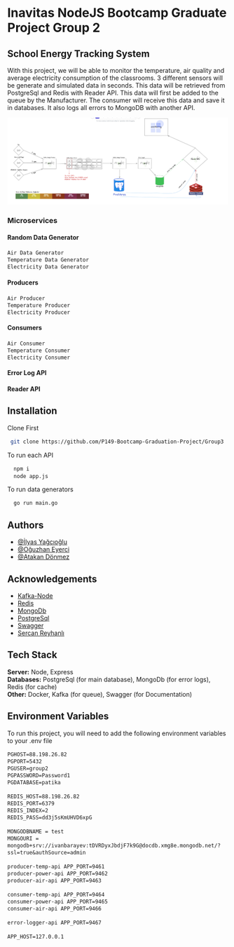 
# Inavitas NodeJS Bootcamp Graduate Project Group 2

## School Energy Tracking System

With this project, we will be able to monitor the temperature, air quality and average electricity consumption of the classrooms. 3 different sensors will be generate and simulated data in seconds. This data will be retrieved from PostgreSql and Redis with Reader API. This data will first be added to the queue by the Manufacturer. The consumer will receive this data and save it in databases. It also logs all errors to MongoDB with another API.

![App Screenshot](https://raw.githubusercontent.com/P149-Bootcamp-Graduation-Project/Group3/main/img/proje_2022-01-05_14-40-33.png)

### Microservices
#### Random Data Generator   
    Air Data Generator  
    Temperature Data Generator  
    Electricity Data Generator  
#### Producers
    Air Producer
    Temperature Producer
    Electricity Producer
#### Consumers
    Air Consumer
    Temperature Consumer
    Electricity Consumer
#### Error Log API
#### Reader API





## Installation
Clone First
```bash
 git clone https://github.com/P149-Bootcamp-Graduation-Project/Group3
```

To run each API

```bash
  npm i
  node app.js
```

To run data generators

```bash
  go run main.go
```

## Authors

- [@İlyas Yağcıoğlu](https://github.com/ilyas9461)
- [@Oğuzhan Eyerci](https://github.com/oguzeyerci)
- [@Atakan Dönmez](https://github.com/atakandnmz)

## Acknowledgements

 - [Kafka-Node](https://www.npmjs.com/package/kafka-node)
 - [Redis](https://redis.io/documentation)
 - [MongoDb](https://docs.mongodb.com/drivers/node/current/)
 - [PostgreSql](https://node-postgres.com/)
 - [Swagger](https://www.npmjs.com/package/express-swagger-generator)
 - [Sercan Reyhanlı](https://github.com/IvanBarayev)



## Tech Stack

**Server:** Node, Express   
**Databases:** PostgreSql (for main database), MongoDb (for error logs), Redis (for cache)  
**Other:** Docker, Kafka (for queue), Swagger (for Documentation)


## Environment Variables

To run this project, you will need to add the following environment variables to your .env file

    PGHOST=88.198.26.82
    PGPORT=5432
    PGUSER=group2
    PGPASSWORD=Password1
    PGDATABASE=patika

    REDIS_HOST=88.198.26.82
    REDIS_PORT=6379
    REDIS_INDEX=2
    REDIS_PASS=dd3j5sKmUHVD6xpG

    MONGODBNAME = test
    MONGOURI = mongodb+srv://ivanbarayev:tDVRDyxJbdjF7k9G@docdb.xmg8e.mongodb.net/?ssl=true&authSource=admin

    producer-temp-api APP_PORT=9461
    producer-power-api APP_PORT=9462
    producer-air-api APP_PORT=9463

    consumer-temp-api APP_PORT=9464
    consumer-power-api APP_PORT=9465
    consumer-air-api APP_PORT=9466

    error-logger-api APP_PORT=9467

    APP_HOST=127.0.0.1                      
    